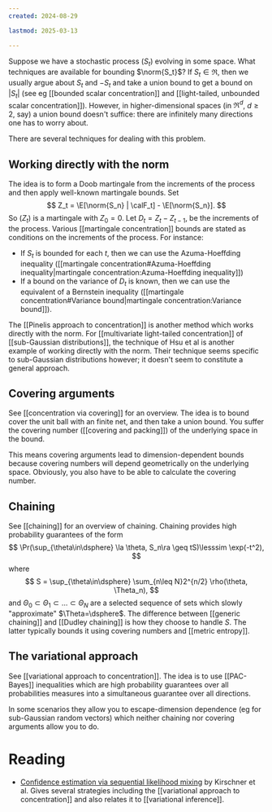 ```yaml
---
created: 2024-08-29

lastmod: 2025-03-13

---
```


Suppose we have a stochastic process $(S_t)$ evolving in some space. What techniques are available for bounding $\norm{S_t}$? If $S_t\in\Re$, then we usually argue about $S_t$ and $- S_t$ and take a union bound to get a bound on $|S_t|$ (see eg [[bounded scalar concentration]] and [[light-tailed, unbounded scalar concentration]]). However, in higher-dimensional spaces (in $\Re^d$, $d\geq 2$, say) a union bound doesn't suffice: there are infinitely many directions one has to worry about. 

There are several techniques for dealing with this problem. 

## Working directly with the norm 
The idea is to form a Doob martingale from the increments of the process and then apply well-known martingale bounds.  Set
$$
Z_t = \E[\norm{S_n} | \calF_t] - \E[\norm{S_n}].
$$
So $(Z_t)$ is a martingale with $Z_0=0$. Let $D_t = Z_t - Z_{t-1}$, be the increments of the process. Various [[martingale concentration]] bounds are stated as conditions on the increments of the process. For instance:
- If $S_t$ is bounded for each $t$, then we can use the Azuma-Hoeffding inequality ([[martingale concentration#Azuma-Hoeffding inequality|martingale concentration:Azuma-Hoeffding inequality]]) 
- If a bound on the variance of $D_t$ is known, then we can use the equivalent of a Bernstein inequality ([[martingale concentration#Variance bound|martingale concentration:Variance bound]]). 

The [[Pinelis approach to concentration]] is another method which works directly with the norm. 
For [[multivariate light-tailed concentration]] of [[sub-Gaussian distributions]], the technique of Hsu et al is another example of working directly with the norm. Their technique seems specific to sub-Gaussian distributions however; it doesn't seem to constitute a general approach. 

## Covering arguments 
See [[concentration via covering]] for an overview. The idea is to bound cover the unit ball with an finite net, and then take a union bound. You suffer the covering number ([[covering and packing]]) of the underlying space in the bound. 

This means covering arguments lead to dimension-dependent bounds because covering numbers will depend geometrically on the underlying space.  Obviously, you also have to be able to calculate the covering number. 

## Chaining 
See [[chaining]] for an overview of chaining. Chaining provides high probability guarantees of the form 
$$
\Pr(\sup_{\theta\in\dsphere} \la \theta, S_n\ra \geq tS)\lesssim \exp(-t^2),
$$
where
$$
 S = \sup_{\theta\in\dsphere} \sum_{n\leq N}2^{n/2} \rho(\theta, \Theta_n),
$$
and $\Theta_0\subset\Theta_1\subset\dots\subset\Theta_N$ are a selected sequence of sets which slowly "approximate" $\Theta=\dsphere$. The difference between [[generic chaining]] and [[Dudley chaining]] is how they choose to handle $S$. The latter typically bounds it using covering numbers and [[metric entropy]].  

## The variational approach 
See [[variational approach to concentration]]. The idea is to use [[PAC-Bayes]] inequalities which are high probability guarantees over all probabilities measures into a simultaneous guarantee over all directions. 

In some scenarios they allow you to escape-dimension dependence (eg for sub-Gaussian random vectors) which neither chaining nor covering arguments allow you to do. 

# Reading 
- [Confidence estimation via sequential likelihood mixing](https://arxiv.org/pdf/2502.14689) by Kirschner et al. Gives several strategies including the [[variational approach to concentration]] and also relates it to [[variational inference]]. 